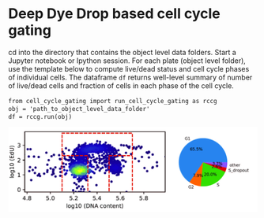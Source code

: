 # Deep Dye Drop based cell cycle gating

cd into the directory that contains the object level data folders. Start a Jupyter notebook or Ipython session.
For each plate (object level folder), use the template below to compute live/dead status and cell cycle phases of individual cells.
The dataframe `df` returns well-level summary of number of live/dead cells and fraction of cells in each phase of the cell cycle.
``` 
from cell_cycle_gating import run_cell_cycle_gating as rccg
obj = 'path_to_object_level_data_folder'
df = rccg.run(obj)
```    

![Alt text](example_plots/example_plot.jpg?raw=true "Title")
